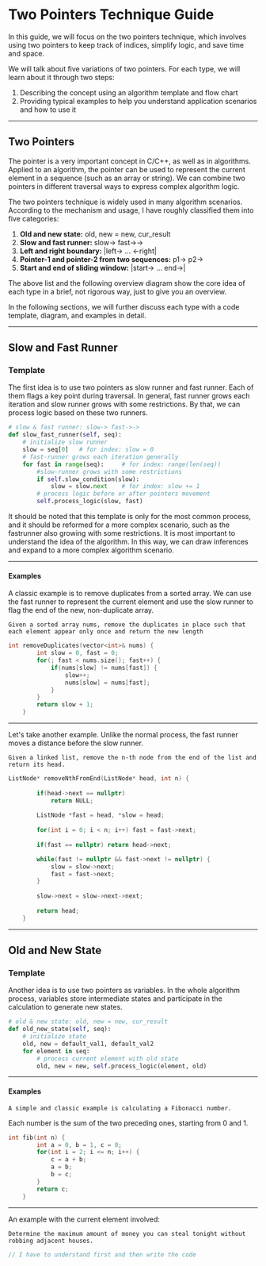 
# Two Pointers Technique Guide

In this guide, we will focus on the two pointers technique, which involves using two pointers to keep track of indices, simplify logic, and save time and space.

We will talk about five variations of two pointers. For each type, we will learn about it through two steps:

1. Describing the concept using an algorithm template and flow chart
2. Providing typical examples to help you understand application scenarios and how to use it

---
## Two Pointers

The pointer is a very important concept in C/C++, as well as in algorithms. Applied to an algorithm, the pointer can be used to represent the current element in a sequence (such as an array or string). We can combine two pointers in different traversal ways to express complex algorithm logic.

The two pointers technique is widely used in many algorithm scenarios. According to the mechanism and usage, I have roughly classified them into five categories:

1. **Old and new state:** old, new = new, cur_result
2. **Slow and fast runner:** slow-> fast->->
3. **Left and right boundary:** |left-> ... <-right|
4. **Pointer-1 and pointer-2 from two sequences:** p1-> p2->
5. **Start and end of sliding window:** |start-> ... end->|

The above list and the following overview diagram show the core idea of each type in a brief, not rigorous way, just to give you an overview.

In the following sections, we will further discuss each type with a code template, diagram, and examples in detail.

---
## Slow and Fast Runner

### Template

The first idea is to use two pointers as slow runner and fast runner. Each of them flags a key point during traversal. In general, fast runner grows each iteration and slow runner grows with some restrictions. By that, we can process logic based on these two runners.

```python
# slow & fast runner: slow-> fast->->
def slow_fast_runner(self, seq):
    # initialize slow runner
    slow = seq[0]   # for index: slow = 0
    # fast-runner grows each iteration generally
    for fast in range(seq):     # for index: range(len(seq))
        #slow-runner grows with some restrictions
        if self.slow_condition(slow):
            slow = slow.next    # for index: slow += 1
        # process logic before or after pointers movement
        self.process_logic(slow, fast)
```
It should be noted that this template is only for the most common process, and it should be reformed for a more complex scenario, such as the fastrunner also growing with some restrictions. It is most important to understand the idea of the algorithm. In this way, we can draw inferences and expand to a more complex algorithm scenario.

---
#### Examples

A classic example is to remove duplicates from a sorted array. We can use the fast runner to represent the current element and use the slow runner to flag the end of the new, non-duplicate array.

`Given a sorted array nums, remove the duplicates in place such that each element appear only once and return the new length`

```c++
int removeDuplicates(vector<int>& nums) {
        int slow = 0, fast = 0;
        for(; fast < nums.size(); fast++) {
            if(nums[slow] != nums[fast]) {
                slow++;
                nums[slow] = nums[fast];
            }
        }
        return slow + 1;
    }
```
---
Let's take another example. Unlike the normal process, the fast runner moves a distance before the slow runner.

`Given a linked list, remove the n-th node from the end of the list and return its head.`

```cpp
ListNode* removeNthFromEnd(ListNode* head, int n) {
        
        if(head->next == nullptr)     
            return NULL;
        
        ListNode *fast = head, *slow = head;
        
        for(int i = 0; i < n; i++) fast = fast->next;
        
        if(fast == nullptr) return head->next;

        while(fast != nullptr && fast->next != nullptr) {
            slow = slow->next;
            fast = fast->next;
        }
        
        slow->next = slow->next->next;
        
        return head;
    }
```
---
## Old and New State

### Template

Another idea is to use two pointers as variables. In the whole algorithm process, variables store intermediate states and participate in the calculation to generate new states.

```python
# old & new state: old, new = new, cur_result
def old_new_state(self, seq):
    # initialize state
    old, new = default_val1, default_val2
    for element in seq:
        # process current element with old state
        old, new = new, self.process_logic(element, old)
```
---
#### Examples

`A simple and classic example is calculating a Fibonacci number.`

Each number is the sum of the two preceding ones, starting from 0 and 1.

```cpp
int fib(int n) {
        int a = 0, b = 1, c = 0;
        for(int i = 2; i <= n; i++) {
            c = a + b;
            a = b;
            b = c;
        }
        return c;
    }
```

---

An example with the current element involved:

`Determine the maximum amount of money you can steal tonight without robbing adjacent houses.`

```cpp
// I have to understand first and then write the code
```
